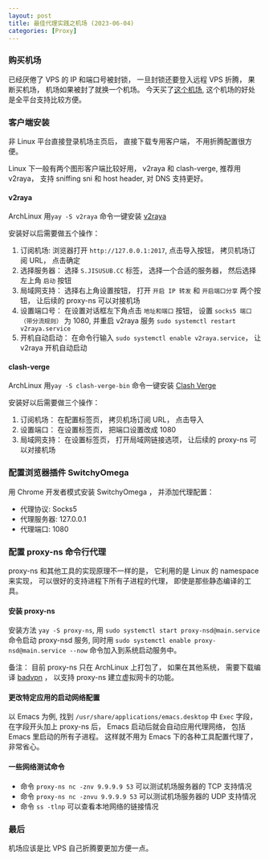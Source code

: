 ```yaml
---
layout: post
title: 最佳代理实践之机场 (2023-06-04)
categories: [Proxy]
---
```


### 购买机场
已经厌倦了 VPS 的 IP 和端口号被封锁， 一旦封锁还要登入远程 VPS 折腾， 果断买机场， 机场如果被封了就换一个机场。
今天买了[这个机场](https://jisumax.net/), 这个机场的好处是全平台支持比较方便。

### 客户端安装
非 Linux 平台直接登录机场主页后， 直接下载专用客户端， 不用折腾配置很方便。

Linux 下一般有两个图形客户端比较好用， v2raya 和 clash-verge, 推荐用 v2raya， 支持 sniffing sni 和 host header, 对 DNS 支持更好。

#### v2raya
ArchLinux 用```yay -S v2raya``` 命令一键安装 [v2raya](https://v2raya.org/docs/prologue/installation/archlinux/)

安装好以后需要做五个操作：
1. 订阅机场: 浏览器打开 `http://127.0.0.1:2017`, 点击导入按钮， 拷贝机场订阅 URL， 点击确定
2. 选择服务器： 选择 `S.JISUSUB.CC` 标签， 选择一个合适的服务器， 然后选择左上角 `启动` 按钮
3. 局域网支持： 选择右上角设置按钮， 打开 `开启 IP 转发` 和 `开启端口分享` 两个按钮， 让后续的 proxy-ns 可以对接机场
4. 设置端口号： 在设置对话框左下角点击 `地址和端口` 按钮， 设置 `socks5 端口（带分流规则）` 为 1080, 并重启 v2raya 服务 `sudo systemctl restart v2raya.service`
5. 开机自动启动： 在命令行输入 `sudo systemctl enable v2raya.service`， 让 v2raya 开机自动启动

#### clash-verge
ArchLinux 用```yay -S clash-verge-bin``` 命令一键安装 [Clash Verge](https://github.com/zzzgydi/clash-verge)

安装好以后需要做三个操作：
1. 订阅机场： 在配置标签页， 拷贝机场订阅 URL， 点击导入
2. 设置端口： 在设置标签页， 把端口设置改成 1080
3. 局域网支持： 在设置标签页， 打开局域网链接选项， 让后续的 proxy-ns 可以对接机场

### 配置浏览器插件 SwitchyOmega
用 Chrome 开发者模式安装 SwitchyOmega ， 并添加代理配置：

* 代理协议: Socks5
* 代理服务器: 127.0.0.1
* 代理端口: 1080

### 配置 proxy-ns 命令行代理
proxy-ns 和其他工具的实现原理不一样的是， 它利用的是 Linux 的 namespace 来实现， 可以很好的支持进程下所有子进程的代理， 即使是那些静态编译的工具。

#### 安装 proxy-ns

安装方法 `yay -S proxy-ns`, 用 `sudo systemctl start proxy-nsd@main.service` 命令启动 proxy-nsd 服务, 同时用 `sudo systemctl enable proxy-nsd@main.service --now` 命令加入到系统启动服务中。

备注： 目前 proxy-ns 只在 ArchLinux 上打包了， 如果在其他系统， 需要下载编译 [badvpn](https://github.com/ambrop72/badvpn) ， 以支持 proxy-ns 建立虚拟网卡的功能。

#### 更改特定应用的启动网络配置

以 Emacs 为例, 找到 `/usr/share/applications/emacs.desktop` 中 `Exec` 字段， 在字段开头加上 proxy-ns 后， Emacs 启动后就会自动应用代理网络， 包括 Emacs 里启动的所有子进程。 这样就不用为 Emacs 下的各种工具配置代理了， 非常省心。

#### 一些网络测试命令
* 命令 `proxy-ns nc -znv 9.9.9.9 53` 可以测试机场服务器的 TCP 支持情况
* 命令 `proxy-ns nc -znvu 9.9.9.9 53` 可以测试机场服务器的 UDP 支持情况
* 命令 `ss -tlnp` 可以查看本地网络的链接情况

### 最后
机场应该是比 VPS 自己折腾要更加方便一点。 
